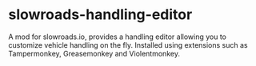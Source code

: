 # slowroads-handling-editor
A mod for slowroads.io, provides a handling editor allowing you to customize vehicle handling on the fly. Installed using extensions such as Tampermonkey, Greasemonkey and Violentmonkey.
